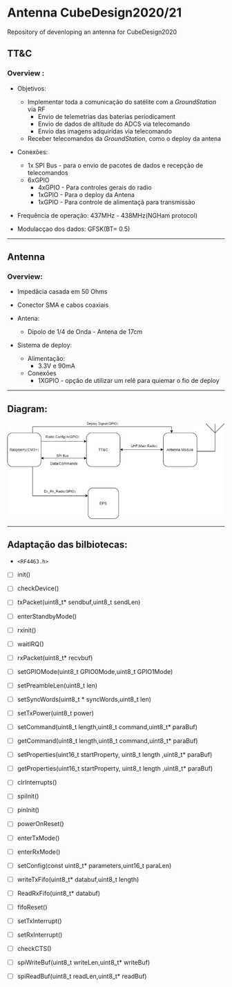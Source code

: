 # Antenna CubeDesign2020/21

Repository of devenloping an antenna for CubeDesign2020


## TT&C

### Overview :
* Objetivos:
  * Implementar  toda a comunicação do satélite com a *GroundStation* via RF
     * Envio de telemetrias  das baterias periodicament
     * Envio  de dados de altitude do ADCS via telecomando
     * Envio das imagens adquiridas via telecomando
  * Receber telecomandos da *GroundStation*, como o deploy da antena

* Conexões:

  * 1x SPI Bus - para o envio de pacotes de dados e recepção de telecomandos
  * 6xGPIO
    * 4xGPIO - Para controles gerais do radio
    * 1xGPIO - Para o deploy da Antena
    * 1xGPIO - Para controle de alimentaçã para transmissão

* Frequência de operação: 437MHz - 438MHz(NGHam protocol)
* Modulacçao dos dados: GFSK(BT= 0.5)
 ---
 ## Antenna
 
 ### Overview: 
* Impedâcia casada em 50 Ohms
* Conector SMA e cabos coaxiais
* Antena:
  * Dipolo de 1/4 de Onda - Antena de 17cm
  
* Sistema de deploy:
  * Alimentação:
    * 3.3V e 90mA
  * Conexões
    * 1XGPIO - opção de utilizar um relê para quiemar o fio de deploy
---
## Diagram:

![](https://github.com/Bruno-Messias/Antenna_CubeDesign2020/blob/master/Documents/Overview_TT%26C/diagrams/Systeam.png)

---
## Adaptação das bilbiotecas:

* `<RF4463.h>`

- [ ] init()
- [ ] checkDevice()
- [ ] txPacket(uint8_t* sendbuf,uint8_t sendLen)
- [ ] enterStandbyMode()
- [ ] rxinit()
- [ ] waitIRQ()
- [ ] rxPacket(uint8_t* recvbuf)
- [ ] setGPIOMode(uint8_t GPIO0Mode,uint8_t GPIO1Mode)
- [ ] setPreambleLen(uint8_t len)
- [ ] setSyncWords(uint8_t * syncWords,uint8_t len)
- [ ] setTxPower(uint8_t power)
- [ ] setCommand(uint8_t length,uint8_t command,uint8_t* paraBuf)
- [ ] getCommand(uint8_t length,uint8_t command,uint8_t* paraBuf)
- [ ] setProperties(uint16_t startProperty, uint8_t length ,uint8_t* paraBuf)
- [ ] getProperties(uint16_t startProperty, uint8_t length ,uint8_t* paraBuf)
- [ ] clrInterrupts()
- [ ] spiInit()
- [ ] pinInit()
- [ ] powerOnReset()
- [ ] enterTxMode()
- [ ] enterRxMode()
- [ ] setConfig(const uint8_t* parameters,uint16_t paraLen)
- [ ] writeTxFifo(uint8_t* databuf,uint8_t length)
- [ ] ReadRxFifo(uint8_t* databuf)
- [ ] fifoReset()
- [ ] setTxInterrupt()
- [ ] setRxInterrupt()
- [ ] checkCTS()
- [ ] spiWriteBuf(uint8_t writeLen,uint8_t* writeBuf)
- [ ] spiReadBuf(uint8_t readLen,uint8_t* readBuf)





